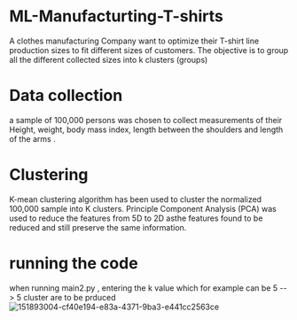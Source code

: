 # ML-Manufacturting-T-shirts
A clothes manufacturing Company want to optimize their T-shirt line production sizes to fit different sizes of customers. The objective is to group all the different collected sizes into k clusters (groups)
# Data collection 
a sample of 100,000 persons was chosen to collect measurements of their Height, weight, body mass index, length between the shoulders and length of the arms .
# Clustering 
K-mean clustering algorithm has been used to cluster the normalized 100,000 sample into K clusters. Principle Component Analysis (PCA) was used to reduce the features from 5D to 2D asthe features found to be reduced and still preserve the same information.
# running the code
when running main2.py , entering the k value which for example can be 5 --> 5 cluster are to be prduced
![151893004-cf40e194-e83a-4371-9ba3-e441cc2563ce](https://user-images.githubusercontent.com/90575382/172022378-831533fb-a19e-4135-a7f4-679ac7e20762.png)
